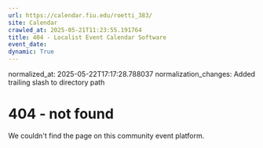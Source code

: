 ```yaml
---
url: https://calendar.fiu.edu/roetti_383/
site: Calendar
crawled_at: 2025-05-21T11:23:55.191764
title: 404 - Localist Event Calendar Software
event_date: 
dynamic: True
---
```

normalized_at: 2025-05-22T17:17:28.788037
normalization_changes: Added trailing slash to directory path

# 404 - not found
We couldn't find the page on this community event platform.

